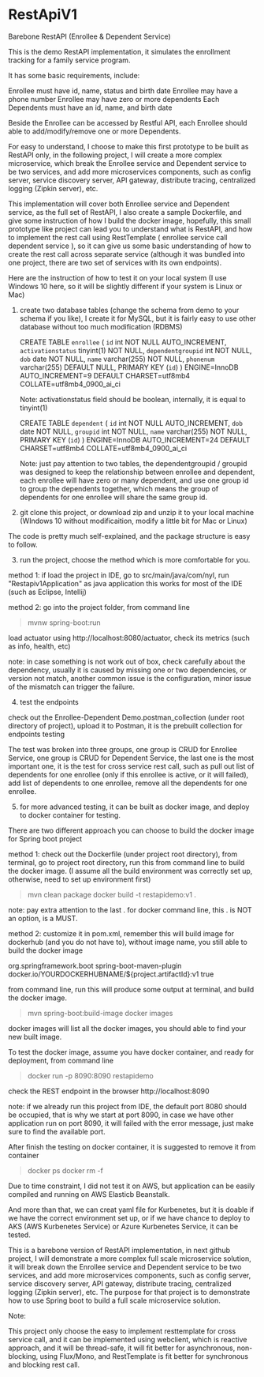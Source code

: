 # RestApiV1
 Barebone RestAPI (Enrollee & Dependent Service)

This is the demo RestAPI implementation, it simulates the enrollment tracking for a family service program.

It has some basic requirements, include:

Enrollee must have id, name, status and birth date
Enrollee may have a phone number
Enrollee may have zero or more dependents
Each Dependents must have an id, name, and birth date

Beside the Enrollee can be accessed by Restful API, each Enrollee should able to add/modify/remove one or more Dependents.

For easy to understand, I choose to make this first prototype to be built as RestAPI only, in the following
project, I will create a more complex microservice, which break the Enrollee service and Dependent service 
to be two services, and add more microservices components, such as config server, service discovery server,
API gateway, distribute tracing, centralized logging (Zipkin server), etc.

This implementation will cover both Enrollee service and Dependent service, as the full set of RestAPI, I also 
create a sample Dockerfile, and give some instruction of how I build the docker image, hopefully, this small 
prototype like project can lead you to understand what is RestAPI, and how to implement the rest call using 
RestTemplate ( enrollee service call dependent service ), so it can give us some basic understanding of how 
to create the rest call across separate service (although it was bundled into one project, there are two set 
of services with its own endpoints).

Here are the instruction of how to test it on your local system (I use Windows 10 here, so it will be slightly different if
your system is Linux or Mac)

1. create two database tables (change the schema from demo to your schema if you like), I create it for
   MySQL, but it is fairly easy to use other database without too much modification (RDBMS)
   
   CREATE TABLE `enrollee` (
   `id` int NOT NULL AUTO_INCREMENT,
   `activationstatus` tinyint(1) NOT NULL,
   `dependentgroupid` int NOT NULL,
   `dob` date NOT NULL,
   `name` varchar(255) NOT NULL,
   `phonenum` varchar(255) DEFAULT NULL,
   PRIMARY KEY (`id`)
   ) ENGINE=InnoDB AUTO_INCREMENT=9 DEFAULT CHARSET=utf8mb4 COLLATE=utf8mb4_0900_ai_ci
   
   Note: activationstatus field should be boolean, internally, it is equal to tinyint(1)

   CREATE TABLE `dependent` (
   `id` int NOT NULL AUTO_INCREMENT,
   `dob` date NOT NULL,
   `groupid` int NOT NULL,
   `name` varchar(255) NOT NULL,
   PRIMARY KEY (`id`)
   ) ENGINE=InnoDB AUTO_INCREMENT=24 DEFAULT CHARSET=utf8mb4 COLLATE=utf8mb4_0900_ai_ci
   
   Note: just pay attention to two tables, the dependentgroupid / groupid was designed to keep the relationship
between enrollee and dependent, each enrollee will have zero or many dependent, and use one group id to group 
   the dependents together, which means the group of dependents for one enrollee will share the same group id.
   
2. git clone this project, or download zip and unzip it to your local machine (WIndows 10 without modificaition, 
   modify a little bit for Mac or Linux)
   
The code is pretty much self-explained, and the package structure is easy to follow.

3. run the project, choose the method which is more comfortable for you.

method 1:
if load the project in IDE, go to src/main/java/com/nyl, run "Restapiv1Application" as java application 
   this works for most of the IDE (such as Eclipse, Intellij)

method 2: 
go into the project folder, from command line
  > mvnw spring-boot:run

load actuator using http://localhost:8080/actuator, check its metrics (such as info, health, etc)

note: in case something is not work out of box, check carefully about the dependency, usually it is caused by missing
one or two dependencies, or version not match, another common issue is the configuration, minor issue of the mismatch 
can trigger the failure.

4. test the endpoints

check out the Enrollee-Dependent Demo.postman_collection (under root directory of project), upload it 
to Postman, it is the prebuilt collection for endpoints testing
   
The test was broken into three groups, one group is CRUD for Enrollee Service, one group is CRUD for Dependent Service,
the last one is the most important one, it is the test for cross service rest call, such as pull out list of dependents
for one enrollee (only if this enrollee is active, or it will failed), add list of dependents to one enrollee,
remove all the dependents for one enrollee.

5. for more advanced testing, it can be built as docker image, and deploy to docker container for testing.

There are two different approach you can choose to build the docker image for Spring boot project

method 1:
check out the Dockerfile (under project root directory), from terminal, go to project root directory, 
run this from command line to build the docker image. 
(I assume all the build environment was correctly set up, otherwise, need to set up environment first)

  > mvn clean package
  > docker build -t restapidemo:v1 .

note: pay extra attention to the last . for docker command line, this . is NOT an option, is a MUST.

method 2:
customize it in pom.xml, remember this will build image for dockerhub (and you do not have to), without image name,
you still able to build the docker image

<plugin>
    <groupId>org.springframework.boot</groupId>
    <artifactId>spring-boot-maven-plugin</artifactId>
    <configuration>
    <image>
         <name>docker.io/YOURDOCKERHUBNAME/${project.artifactId}:v1</name>
    </image>
    </configuration>
    <configuration>
		<layers>
		   <enabled>true</enabled>
		</layers>
    </configuration>
</plugin>

from command line, run this will produce some output at terminal, and build the docker image. 
   > mvn spring-boot:build-image
   > docker images

docker images will list all the docker images, you should able to find your new built image.

To test the docker image, assume you have docker container, and ready for deployment, from command line

  > docker run -p 8090:8090 restapidemo

check the REST endpoint in the browser http://localhost:8090

note: if we already run this project from IDE, the default port 8080 should be occupied, that is why we start at port 8090,
in case we have other application run on port 8090, it will failed with the error message, just make sure to find the available port.

After finish the testing on docker container, it is suggested to remove it from container

   > docker ps
   > docker rm -f <container-id>
   
Due to time constraint, I did not test it on AWS, but application can be easily compiled and running on AWS Elasticb Beanstalk.

And more than that, we can creat yaml file for Kurbenetes, but it is doable if we have the correct environment set up,
or if we have chance to deploy to AKS (AWS Kurbenetes Service) or Azure Kurbenetes Service, it can be tested.

This is a barebone version of RestAPI implementation, in next github project, I will demonstrate a more complex 
full scale microservice solution, it will break down the Enrollee service and Dependent service
to be two services, and add more microservices components, such as config server, service discovery server,
API gateway, distribute tracing, centralized logging (Zipkin server), etc. The purpose for that project is to 
demonstrate how to use Spring boot to build a full scale microservice solution. 

Note:

This project only choose the easy to implement resttemplate for cross service call, and it can be implemented using 
webclient, which is reactive approach, and it will be thread-safe, it will fit better for asynchronous, non-blocking, 
using Flux/Mono, and RestTemplate is fit better for synchronous and blocking rest call.
